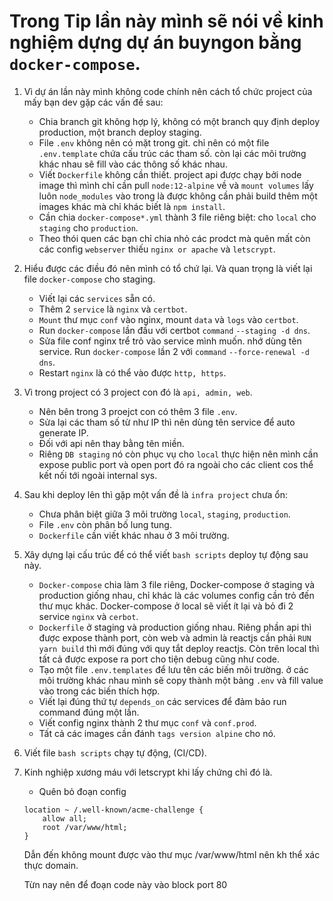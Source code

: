 # Trong Tip lần này mình sẽ nói về kinh nghiệm dựng dự án buyngon bằng `docker-compose`.

1. Vì dự án lần này mình không code chính nên cách tổ chức project của mấy bạn dev gặp các vấn đề sau:
    - Chia branch git không hợp lý, không có một branch quy định deploy production, một branch deploy staging.
    - File `.env` không nên có mặt trong git. chỉ nên có một file `.env.template` chứa cấu trúc các tham số. còn lại các môi trường khác nhau sẽ fill vào các thông số khác nhau.
    - Viết `Dockerfile` không cần thiết. project api được chạy bởi node image thì mình chỉ cần pull `node:12-alpine` về và `mount volumes` lấy luôn `node_modules` vào trong là được không cần phải build thêm một images khác mà chỉ khác biết là `npm install`.
    - Cần chia `docker-compose*.yml` thành 3 file riêng biệt: cho `local` cho `staging` cho `production`.
    - Theo thói quen các bạn chỉ chia nhỏ các prodct mà quên mất còn các config `webserver` thiếu `nginx or apache` và `letscrypt`.

2. Hiểu được các điều đó nên mình có tổ chứ lại. Và quan trọng là viết lại file `docker-compose` cho staging.
    - Viết lại các `services` sẵn có.
    - Thêm 2 `service` là `nginx` và `certbot`.
    - `Mount` thư mục `conf` vào nginx, mount `data` và `logs` vào `certbot`.
    - Run `docker-compose` lần đầu với certbot `command` `--staging -d dns`.
    - Sửa file conf nginx trể trỏ vào service mình muốn. nhớ dùng tên service. Run `docker-compose` lần 2 với `command` `--force-renewal -d dns`.
    - Restart `nginx` là có thể vào được `http, https`.

3. Vì trong project có 3 project con đó là `api, admin, web`.
    - Nên bên trong 3 proejct con có thêm 3 file `.env`.
    - Sửa lại các tham số từ như IP thì nên dùng tên service để auto generate IP.
    - Đối với api nên thay bằng tên miền.
    - Riêng `DB staging` nó còn phục vụ cho `local` thực hiện nên mình cần expose public port và open port đó ra ngoài cho các client cos thể kết nối tới ngoài internal sys.

4. Sau khi deploy lên thì gặp một vấn đề là `infra project` chưa ổn:
    - Chưa phân biệt giữa 3 môi trường `local`, `staging`, `production`.
    - File `.env` còn phân bố lung tung.
    - `Dockerfile` cần viết khác nhau ở 3 môi trường.

5. Xây dựng lại cấu trúc để có thể viết `bash scripts` deploy tự động sau này.
    - `Docker-compose` chia làm 3 file riêng, Docker-compose ở staging và production giống nhau, chỉ khác là các volumes config cần trỏ đến thư mục khác. Docker-compose ở local sẽ viết ít lại và bỏ đi 2 service `nginx` và `cerbot`.
    - `Dockerfile` ở staging và production giống nhau. Riêng phần api thì được expose thành port, còn web và admin là reactjs cần phải `RUN yarn build` thì mới đúng với quy tắt deploy reactjs. Còn trên local thì tất cả được expose ra port cho tiện debug cũng như code.
    - Tạo một file `.env.templates` để lưu tên các biến môi trường. ở các môi trường khác nhau mình sẽ copy thành một bảng `.env` và fill value vào trong các biến thích hợp.
    - Viết lại đúng thứ tự `depends_on` các services để đảm bảo run command đúng một lần.
    - Viết config nginx thành 2 thư mục `conf` và `conf.prod`.
    - Tất cả các images cần đánh `tags version alpine` cho nó.

6. Viết file `bash scripts` chạy tự động, (CI/CD).

7. Kinh nghiệp xương máu với letscrypt khi lấy chứng chỉ đó là.
    - Quên bỏ đoạn config
    ```
    location ~ /.well-known/acme-challenge {
        allow all;
        root /var/www/html;
    }
    ```
    Dẫn đến không mount được vào thư mục /var/www/html nên kh thể xác thực domain.

    Từn nay nên để đoạn code này vào block port 80